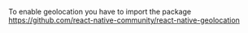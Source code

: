 To enable geolocation you have to import the package https://github.com/react-native-community/react-native-geolocation
